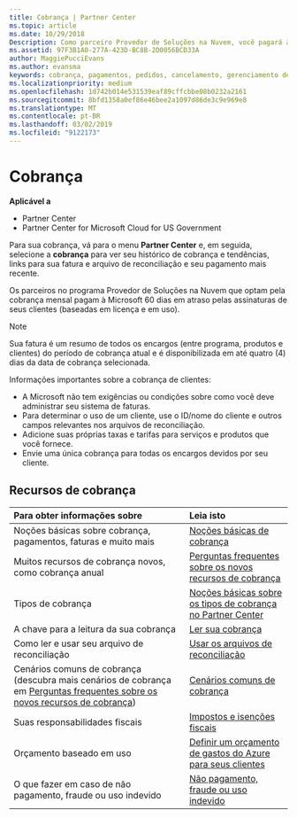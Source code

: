 ```yaml
---
title: Cobrança | Partner Center
ms.topic: article
ms.date: 10/29/2018
Description: Como parceiro Provedor de Soluções na Nuvem, você pagará à Microsoft 60 dias em atraso pelas assinaturas baseadas em licença e em uso de seus clientes.
ms.assetid: 97F3B1A0-277A-423D-BC8B-2D0056BCD33A
author: MaggiePucciEvans
ms.author: evansma
keywords: cobrança, pagamentos, pedidos, cancelamento, gerenciamento de pedidos, falta de pagamento, fraude, uso indevido, imposto, isenções fiscais, arquivos de reconciliação, arquivo de reconciliação
ms.localizationpriority: medium
ms.openlocfilehash: 1d742b014e531539eaf89cffcbbe08b0232a2161
ms.sourcegitcommit: 8bfd1358a0ef86e46bee2a1097d86de3c9e969e8
ms.translationtype: MT
ms.contentlocale: pt-BR
ms.lasthandoff: 03/02/2019
ms.locfileid: "9122173"
---
```

# <a name="billing"></a>Cobrança

**Aplicável a**

-  Partner Center
-  Partner Center for Microsoft Cloud for US Government
 
 
Para sua cobrança, vá para o menu **Partner Center** e, em seguida, selecione a **cobrança** para ver seu histórico de cobrança e tendências, links para sua fatura e arquivo de reconciliação e seu pagamento mais recente.

Os parceiros no programa Provedor de Soluções na Nuvem que optam pela cobrança mensal pagam à Microsoft 60 dias em atraso pelas assinaturas de seus clientes (baseadas em licença e em uso).

> [!NOTE]  
> Sua fatura é um resumo de todos os encargos (entre programa, produtos e clientes) do período de cobrança atual e é disponibilizada em até quatro (4) dias da data de cobrança selecionada.

Informações importantes sobre a cobrança de clientes:

-   A Microsoft não tem exigências ou condições sobre como você deve administrar seu sistema de faturas.
-   Para determinar o uso de um cliente, use o ID/nome do cliente e outros campos relevantes nos arquivos de reconciliação.
-   Adicione suas próprias taxas e tarifas para serviços e produtos que você fornece.
-   Envie uma única cobrança para todas os encargos devidos por seu cliente.

## <a name="billing-resources"></a>Recursos de cobrança
|**Para obter informações sobre**   |**Leia isto**    |
|:-----------------------------|:-----------------|
|Noções básicas sobre cobrança, pagamentos, faturas e muito mais   |[Noções básicas de cobrança](billing-basics.md)
|Muitos recursos de cobrança novos, como cobrança anual   |[Perguntas frequentes sobre os novos recursos de cobrança](faq-about-new-billing-features.md)|
|Tipos de cobrança   |[Noções básicas sobre os tipos de cobrança no Partner Center](billing-different-types.md)   |
|A chave para a leitura da sua cobrança   |[Ler sua cobrança](read-your-bill.md)   |
|Como ler e usar seu arquivo de reconciliação   |[Usar os arquivos de reconciliação](use-the-reconciliation-files.md)|
|Cenários comuns de cobrança (descubra mais cenários de cobrança em [Perguntas frequentes sobre os novos recursos de cobrança](faq-about-new-billing-features.md))|[Cenários comuns de cobrança](common-billing-scenarios.md)|
|Suas responsabilidades fiscais   | [Impostos e isenções fiscais](tax-and-tax-exemptions.md)|
|Orçamento baseado em uso    |[Definir um orçamento de gastos do Azure para seus clientes](set-an-azure-spending-budget-for-your-customers.md)|
|O que fazer em caso de não pagamento, fraude ou uso indevido   |[Não pagamento, fraude ou uso indevido](non-payment--fraud--or-misuse.md)|




















